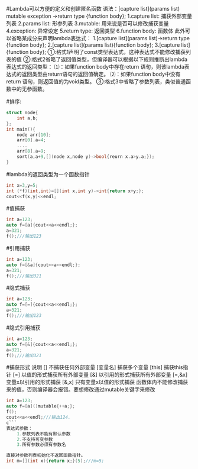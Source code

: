 #Lambda可以方便的定义和创建匿名函数
    语法：[capture list](params list) mutable exception ->return type {function body};
    1.capture list:     捕获外部变量列表
    2.params list:      形参列表
    3.mutable:          用来说是否可以修改捕获变量
    4.exception:        异常设定
    5.return type:      返回类型
    6.function body:    函数体
此外可以省略某成分来声明lambda表达式：
    1.[capture list](params list)->return type {function body};
    2.[capture list](params list){function body};
    3.[capture list]{function body};
    ①:格式1声明了const类型表达式，这种表达式不能修改捕获列表的值
    ②:格式2省略了返回值类型，但编译器可以根据以下规则推断出lambda表达式的返回类型：
        ⑴：如果function body中存在return 语句，则该lambda表达式的返回类型由return语句的返回值确定。
        ⑵：如果function body中没有return 语句，则返回值的为void类型。
    ③:格式3中省略了参数列表，类似普通函数中的无参函数。

#排序:
```C
struct node{
    int a,b;
};
int main(){
    node arr[10];
    arr[0].a=4;
    ....
    arr[8].a=9;
    sort(a,a+9,[](node x,node y)->bool{reurn x.a>y.a;});
}
```
#lambda的返回类型为一个函数指针
```C
int x=3,y=5;
int (*f)(int,int)=[](int x,int y)->int{return x+y;};
cout<<f(x,y)<<endl;
```
#值捕获
```C
int a=123;
auto f=[a]{cout<<a<<endl;};
a=321;
f();///输出123
```
#引用捕获
```c
int a=123;
auto f=[&a]{cout<<a<<endl;};
a=321;
f();///输出321
```
#隐式捕获
```c
int a=123;
auto f=[=]{cout<<a<<endl;};
a=321;
f();///输出123
```
#隐式引用捕获
```c
int a=123;
auto f=[&]{cout<<a<<endl;};
a=321;
f();///输出321
```
#捕获形式               说明
[]                      不捕获任何外部变量
[变量名]                捕获多个变量
[this]                  捕获this指针
[=]                     以值的形式捕获所有外部变量
[&]                     以引用的形式捕获所有外部变量
[=,&x]                  变量x以引用的形式捕获
[&,x]                   只有变量x以值的形式捕获
函数体内不能修改捕获来的值，否则编译器会报错。要想修改通过mutable关键字来修改
```c
int a=123;
auto f=[a]()mutable{++a;};
f();
cout<<a<<endl;///输出124.
c```
表达式参数：
    1.参数列表不能有默认参数
    2.不支持可变参数
    3.所有参数必须有参数名

直接对参数列表初始化不返回函数指针。
int m=[](int x){return x;}(5);///m=5;
